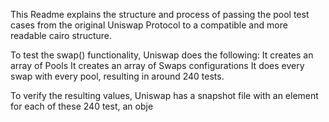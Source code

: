 This Readme explains the structure and process of passing the pool test cases from the original Uniswap Protocol to a compatible and more readable cairo structure.

To test the swap() functionality, Uniswap does the following:
    It creates an array of Pools
    It creates an array of Swaps configurations
    It does every swap with every pool, resulting in around 240 tests.

To verify the resulting values, Uniswap has a snapshot file with an element for each of these 240 test, an obje